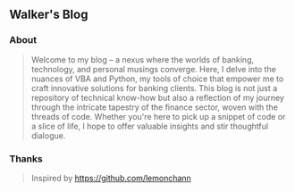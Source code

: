 ## Walker's Blog

### About
> Welcome to my blog – a nexus where the worlds of banking, technology, and personal musings converge. Here, I delve into the nuances of VBA and Python, my tools of choice that empower me to craft innovative solutions for banking clients. This blog is not just a repository of technical know-how but also a reflection of my journey through the intricate tapestry of the finance sector, woven with the threads of code. Whether you're here to pick up a snippet of code or a slice of life, I hope to offer valuable insights and stir thoughtful dialogue. 
  
### Thanks
> Inspired by https://github.com/lemonchann


